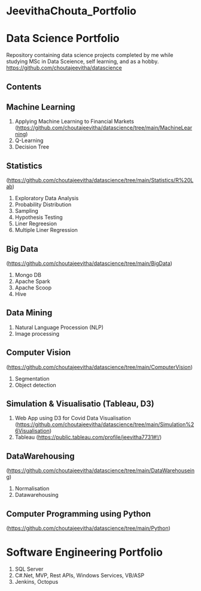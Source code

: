 
# JeevithaChouta_Portfolio
# Data Science Portfolio

Repository containing data science projects completed by me while studying MSc in Data Sceience, self learning, and as a hobby.
https://github.com/choutajeevitha/datascience


## Contents

## Machine Learning 
  1. Applying Machine Learning to Financial Markets (https://github.com/choutajeevitha/datascience/tree/main/MachineLearning)
  3. Q-Learning
  4. Decision Tree
  
## Statistics 
(https://github.com/choutajeevitha/datascience/tree/main/Statistics/R%20Lab)
  1. Exploratory Data Analysis
  2. Probability Distribution
  3. Sampling
  4. Hypothesis Testing
  5. Liner Regreesion
  6. Multiple Liner Regression

## Big Data
(https://github.com/choutajeevitha/datascience/tree/main/BigData)
  1. Mongo DB
  2. Apache Spark
  3. Apache Scoop
  4. Hive

## Data Mining
  1. Natural Language Procession (NLP)
  2. Image processing

## Computer Vision 
(https://github.com/choutajeevitha/datascience/tree/main/ComputerVision)
  1. Segmentation
  2. Object detection

## Simulation & Visualisatio (Tableau, D3)
  1. Web App using D3 for Covid Data Visualisation (https://github.com/choutajeevitha/datascience/tree/main/Simulation%26Visualisation)
  2. Tableau (https://public.tableau.com/profile/jeevitha7731#!/)

## DataWarehousing 
(https://github.com/choutajeevitha/datascience/tree/main/DataWarehouseing)
  1. Normalisation
  2. Datawarehousing

## Computer Programming using Python
(https://github.com/choutajeevitha/datascience/tree/main/Python)

# Software Engineering Portfolio
  1. SQL Server
  2. C#.Net, MVP, Rest APIs, Windows Services, VB/ASP
  3. Jenkins, Octopus

